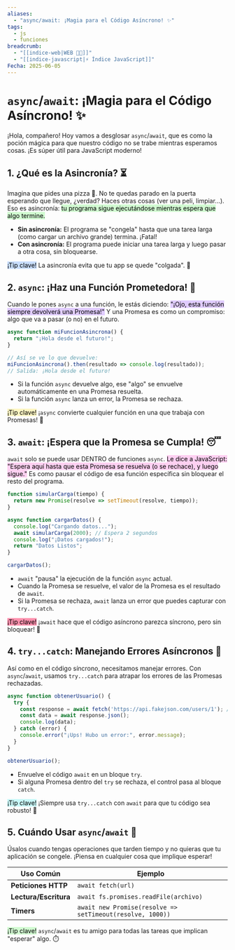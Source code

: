 ```yaml
---
aliases:
  - "async/await: ¡Magia para el Código Asíncrono! ✨"
tags:
  - js
  - funciones
breadcrumb:
  - "[[indice-web|WEB 🔗📝]]"
  - "[[indice-javascript|⚡ Índice JavaScript]]"
Fecha: 2025-06-05
---
```

# `async`/`await`: ¡Magia para el Código Asíncrono! ✨

¡Hola, compañero! Hoy vamos a desglosar `async`/`await`, que es como la poción mágica para que nuestro código no se trabe mientras esperamos cosas. ¡Es súper útil para JavaScript moderno!

## 1. ¿Qué es la Asincronía? ⏳

Imagina que pides una pizza 🍕. No te quedas parado en la puerta esperando que llegue, ¿verdad? Haces otras cosas (ver una peli, limpiar...). Eso es asincronía: <mark style="background: #BBFABBA6;">tu programa sigue ejecutándose mientras espera que algo termine.</mark>

- **Sin asincronía:** El programa se "congela" hasta que una tarea larga (como cargar un archivo grande) termina. ¡Fatal!
- **Con asincronía:** El programa puede iniciar una tarea larga y luego pasar a otra cosa, sin bloquearse.

<mark style="background: #ADCCFFA6;">¡Tip clave!</mark> La asincronía evita que tu app se quede "colgada". 🚦

## 2. `async`: ¡Haz una Función Prometedora! 🤝

Cuando le pones `async` a una función, le estás diciendo: <mark style="background: #D2B3FFA6;">"¡Ojo, esta función siempre devolverá una Promesa!"</mark> Y una Promesa es como un compromiso: algo que va a pasar (o no) en el futuro.

```js
async function miFuncionAsincrona() {
  return "¡Hola desde el futuro!";
}

// Así se ve lo que devuelve:
miFuncionAsincrona().then(resultado => console.log(resultado));
// Salida: ¡Hola desde el futuro!
```

- Si la función `async` devuelve algo, ese "algo" se envuelve automáticamente en una Promesa resuelta.
- Si la función `async` lanza un error, la Promesa se rechaza.

<mark style="background: #FFF3A3A6;">¡Tip clave!</mark> ¡`async` convierte cualquier función en una que trabaja con Promesas! 🌟

## 3. `await`: ¡Espera que la Promesa se Cumpla! 😴

`await` solo se puede usar DENTRO de funciones `async`. <mark style="background: #FFB8EBA6;">Le dice a JavaScript: "Espera aquí hasta que esta Promesa se resuelva (o se rechace), y luego sigue."</mark> Es como pausar el código de esa función específica sin bloquear el resto del programa.

```js
function simularCarga(tiempo) {
  return new Promise(resolve => setTimeout(resolve, tiempo));
}

async function cargarDatos() {
  console.log("Cargando datos...");
  await simularCarga(2000); // Espera 2 segundos
  console.log("¡Datos cargados!");
  return "Datos Listos";
}

cargarDatos();
```

- `await` "pausa" la ejecución de la función `async` actual.
- Cuando la Promesa se resuelve, el valor de la Promesa es el resultado de `await`.
- Si la Promesa se rechaza, `await` lanza un error que puedes capturar con `try...catch`.

<mark style="background: #FF5582A6;">¡Tip clave!</mark> ¡`await` hace que el código asíncrono parezca síncrono, pero sin bloquear! 🛑

## 4. `try...catch`: Manejando Errores Asíncronos 🚨

Así como en el código síncrono, necesitamos manejar errores. Con `async`/`await`, usamos `try...catch` para atrapar los errores de las Promesas rechazadas.

```js
async function obtenerUsuario() {
  try {
    const response = await fetch('https://api.fakejson.com/users/1'); // Esto fallará
    const data = await response.json();
    console.log(data);
  } catch (error) {
    console.error("¡Ups! Hubo un error:", error.message);
  }
}

obtenerUsuario();
```

- Envuelve el código `await` en un bloque `try`.
- Si alguna Promesa dentro del `try` se rechaza, el control pasa al bloque `catch`.

<mark style="background: #ABF7F7A6;">¡Tip clave!</mark> ¡Siempre usa `try...catch` con `await` para que tu código sea robusto! 💪

## 5. Cuándo Usar `async`/`await` 🤔

Úsalos cuando tengas operaciones que tarden tiempo y no quieras que tu aplicación se congele. ¡Piensa en cualquier cosa que implique esperar!

| **Uso Común**         | **Ejemplo**                                               |
| --------------------- | --------------------------------------------------------- |
| **Peticiones HTTP**   | `await fetch(url)`                                        |
| **Lectura/Escritura** | `await fs.promises.readFile(archivo)`                     |
| **Timers**            | `await new Promise(resolve => setTimeout(resolve, 1000))` |

<mark style="background: #BBFABBA6;">¡Tip clave!</mark> `async`/`await` es tu amigo para todas las tareas que implican "esperar" algo. ⏱️